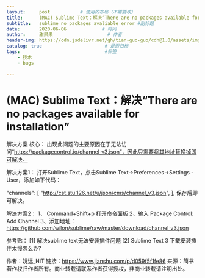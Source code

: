 ```yaml
---
layout:     post           # 使用的布局（不需要改）
title:      (MAC) Sublime Text：解决“There are no packages available for installation”
subtitle:   sublime no packages avaliable error #副标题
date:       2020-06-06             # 时间
author:     甜果果                    # 作者
header-img: https://cdn.jsdelivr.net/gh/tian-guo-guo/cdn@1.0/assets/img/post-bg-ios9-web.jpg    #背景图片
catalog: true                       # 是否归档
tags:                               #标签
    - 技术
    - bugs

---
```


# (MAC) Sublime Text：解决“There are no packages available for installation”

解决方案
核心：
出现此问题的主要原因在于无法访问“https://packagecontrol.io/channel_v3.json”，因此只需要将其地址替换掉即可解决。

解决方案1：
打开Sublime Text，点击Sublime Text->Preferences->Settings - User，添加如下代码：

"channels":
[
"http://cst.stu.126.net/u/json/cms/channel_v3.json",
],
保存后即可解决。

解决方案2：
1、 Command+Shift+p 打开命令面板
2、输入 Package Control: Add Channel
3、添加地址：https://github.com/wilon/sublime/raw/master/download/channel_v3.json

参考贴：
[1] 解决sublime text无法安装插件问题
[2] Sublime Text 3 下载安装插件太慢怎么办?

作者：姚远_HIT
链接：https://www.jianshu.com/p/d059f5f1fe86
来源：简书
著作权归作者所有。商业转载请联系作者获得授权，非商业转载请注明出处。